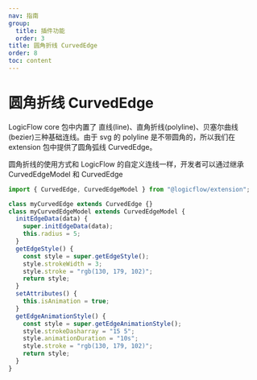 ```yaml
---
nav: 指南
group:
  title: 插件功能
  order: 3
title: 圆角折线 CurvedEdge
order: 8
toc: content
---
```


# 圆角折线 CurvedEdge

LogicFlow core 包中内置了 直线(line)、直角折线(polyline)、贝塞尔曲线(bezier)三种基础连线。由于 svg 的 polyline 是不带圆角的，所以我们在 extension 包中提供了圆角弧线 CurvedEdge。

圆角折线的使用方式和 LogicFlow 的自定义连线一样，开发者可以通过继承 CurvedEdgeModel 和 CurvedEdge

```jsx | pure
import { CurvedEdge, CurvedEdgeModel } from "@logicflow/extension";

class myCurvedEdge extends CurvedEdge {}
class myCurvedEdgeModel extends CurvedEdgeModel {
  initEdgeData(data) {
    super.initEdgeData(data);
    this.radius = 5;
  }
  getEdgeStyle() {
    const style = super.getEdgeStyle();
    style.strokeWidth = 3;
    style.stroke = "rgb(130, 179, 102)";
    return style;
  }
  setAttributes() {
    this.isAnimation = true;
  }
  getEdgeAnimationStyle() {
    const style = super.getEdgeAnimationStyle();
    style.strokeDasharray = "15 5";
    style.animationDuration = "10s";
    style.stroke = "rgb(130, 179, 102)";
    return style;
  }
}
```
